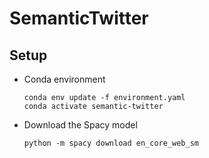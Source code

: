 # SemanticTwitter

## Setup

- Conda environment
    ```
    conda env update -f environment.yaml
    conda activate semantic-twitter
    ```

- Download the Spacy model
    ```
    python -m spacy download en_core_web_sm
    ```
